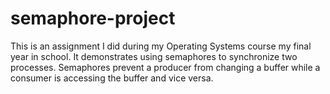 # semaphore-project
This is an assignment I did during my Operating Systems course my final year in school. It demonstrates using semaphores to synchronize two processes. Semaphores prevent a producer from changing a buffer while a consumer is accessing the buffer and vice versa.  
